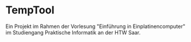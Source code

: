 # TempTool

Ein Projekt im Rahmen der Vorlesung "Einführung in Einplatinencomputer" im Studiengang Praktische Informatik an der HTW Saar.
